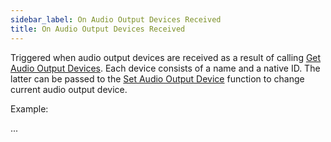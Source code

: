 ```yaml
---
sidebar_label: On Audio Output Devices Received
title: On Audio Output Devices Received
---
```

Triggered when audio output devices are received as a result of calling [Get Audio Output Devices](../Functions/get-audio-output-devices). Each device consists of a name and a native ID. The latter can be passed to the [Set Audio Output Device](../Functions/set-audio-output-device) function to change current audio output device.

Example:

...

